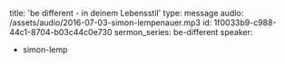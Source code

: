 title: 'be different - in deinem Lebensstil'
type: message
audio: /assets/audio/2016-07-03-simon-lempenauer.mp3
id: 1f0033b9-c988-44c1-8704-b03c44c0e730
sermon_series: be-different
speaker:
  - simon-lemp
